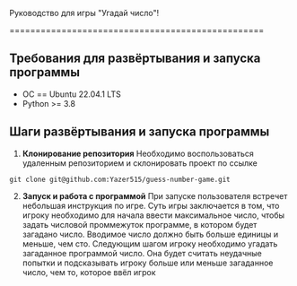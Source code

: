Руководство для игры "Угадай число"!

=================================================

## Требования для развёртывания и запуска программы

* ОС == Ubuntu 22.04.1 LTS
* Python >= 3.8

## Шаги развёртывания и запуска программы

1. **Клонирование репозитория** 
Необходимо воспользоваться удаленным репозиторием и склонировать проект по ссылке 
```
git clone git@github.com:Yazer515/guess-number-game.git
```
2. **Запуск и работа с программой**
При запуске пользователя встречет небольшая инструкция по игре. Суть игры заключается в том, что игроку необходимо для начала ввести максимальное число, чтобы задать числовой проммежуток программе, в котором будет загадано число. Вводимое число должно быть больше единицы и меньше, чем сто. Следующим шагом игроку необходимо угадать загаданное программой число. Она будет считать неудачные попытки и подсказывать игроку больше или меньше загаданное число, чем то, которое ввёл игрок

